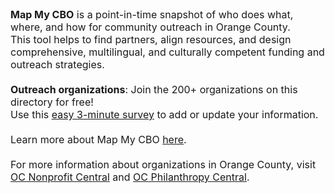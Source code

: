 <span style="font-size:16px;">
<strong>Map My CBO</strong> is a point-in-time snapshot of who does what, where, and how for community outreach in Orange County.<br>
This tool helps to find partners, align resources, and design comprehensive, multilingual, and culturally competent funding and outreach strategies.<br>
<br><strong>Outreach organizations</strong>: Join the 200+ organizations on this directory for free!
<br>
Use this <a href="https://docs.google.com/forms/d/e/1FAIpQLSfaBu1fbvZmskzq20rWTNVEoSqhm987XPRTtRJP7f4IrfXZXw/viewform">easy 3-minute survey</a> to add or update your information.<br>
<br>Learn more about Map My CBO <a href="https://charitableventuresoc.org/strengthening-community-outreach-together-orange-county/">here</a>.<br>
<br>For more information about organizations in Orange County, visit <a href="https://www.ocnonprofitcentral.org/">OC Nonprofit Central</a> and <a href="https://ocphilanthropycentral.org/">OC Philanthropy Central</a>.
</span>
<br>
<br>